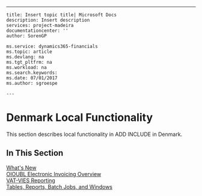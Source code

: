 ---
    title: Insert topic title| Microsoft Docs
    description: Insert description
    services: project-madeira
    documentationcenter: ''
    author: SorenGP

    ms.service: dynamics365-financials
    ms.topic: article
    ms.devlang: na
    ms.tgt_pltfrm: na
    ms.workload: na
    ms.search.keywords:
    ms.date: 07/01/2017
    ms.author: sgroespe

    ---
# Denmark Local Functionality
This section describes local functionality in ADD INCLUDE<!--[!INCLUDE[navnow](../../includes/navnow_md.md)]--> in Denmark.  
  
## In This Section  
 [What's New](../FullExperience/what-s-new.md)  
  [OIOUBL Electronic Invoicing Overview](../FullExperience/oioubl-electronic-invoicing-overview.md)  
  [VAT-VIES Reporting](../FullExperience/vat-vies-reporting.md)  
 [Tables, Reports, Batch Jobs, and Windows](../FullExperience/tables-reports-batch-jobs-and-windows.md)
